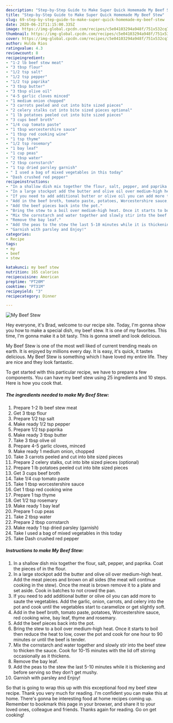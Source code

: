 ```yaml
---
description: "Step-by-Step Guide to Make Super Quick Homemade My Beef Stew"
title: "Step-by-Step Guide to Make Super Quick Homemade My Beef Stew"
slug: 69-step-by-step-guide-to-make-super-quick-homemade-my-beef-stew
date: 2020-06-21T11:15:00.335Z
image: https://img-global.cpcdn.com/recipes/c5e04103294a948f/751x532cq70/my-beef-stew-recipe-main-photo.jpg
thumbnail: https://img-global.cpcdn.com/recipes/c5e04103294a948f/751x532cq70/my-beef-stew-recipe-main-photo.jpg
cover: https://img-global.cpcdn.com/recipes/c5e04103294a948f/751x532cq70/my-beef-stew-recipe-main-photo.jpg
author: Hulda Rios
ratingvalue: 4.3
reviewcount: 8
recipeingredient:
- "1-2 lb beef stew meat"
- "3 tbsp flour"
- "1/2 tsp salt"
- "1/2 tsp pepper"
- "1/2 tsp paprika"
- "3 tbsp butter"
- "3 tbsp olive oil"
- "4-5 garlic cloves minced"
- "1 medium onion chopped"
- "3 carrots peeled and cut into bite sized pieces"
- "2 celery stalks cut into bite sized pieces optional"
- "1 lb potatoes peeled cut into bite sized pieces"
- "3 cups beef broth"
- "1/4 cup tomato paste"
- "1 tbsp worcestershire sauce"
- "1 tbsp red cooking wine"
- "1 tsp thyme"
- "1/2 tsp rosemary"
- "1 bay leaf"
- "1 cup peas"
- "2 tbsp water"
- "2 tbsp cornstarch"
- "1 tsp dried parsley garnish"
- " I used a bag of mixed vegetables in this today"
- "Dash crushed red pepper"
recipeinstructions:
- "In a shallow dish mix together the flour, salt, pepper, and paprika. Coat the pieces of in the flour."
- "In a large stockpot add the butter and olive oil over medium-high heat. Add the meat pieces and brown on all sides (the meat will continue cooking in the stew). Once the meat is brown remove it to a plate and set aside. Cook in batches to not crowd the pan."
- "If you need to add additional butter or olive oil you can add more to saute the vegetables. Add the garlic, onion, carrots, and celery into the pot and cook until the vegetables start to caramelize or get slightly soft."
- "Add in the beef broth, tomato paste, potatoes, Worcestershire sauce, red cooking wine, bay leaf, thyme and rosemary."
- "Add the beef pieces back into the pot."
- "Bring the stew to a boil over medium-high heat. Once it starts to boil then reduce the heat to low, cover the pot and cook for one hour to 90 minutes or until the beef is tender."
- "Mix the cornstarch and water together and slowly stir into the beef stew to thicken the sauce. Cook for 10-15 minutes with the lid off stirring occasionally as it thickens."
- "Remove the bay leaf."
- "Add the peas to the stew the last 5-10 minutes while it is thickening and before serving so they don’t get mushy."
- "Garnish with parsley and Enjoy!"
categories:
- Recipe
tags:
- my
- beef
- stew

katakunci: my beef stew 
nutrition: 165 calories
recipecuisine: American
preptime: "PT20M"
cooktime: "PT31M"
recipeyield: "3"
recipecategory: Dinner

---
```



![My Beef Stew](https://img-global.cpcdn.com/recipes/c5e04103294a948f/751x532cq70/my-beef-stew-recipe-main-photo.jpg)

Hey everyone, it's Brad, welcome to our recipe site. Today, I'm gonna show you how to make a special dish, my beef stew. It is one of my favorites. This time, I'm gonna make it a bit tasty. This is gonna smell and look delicious.



My Beef Stew is one of the most well liked of current trending meals on earth. It is enjoyed by millions every day. It is easy, it's quick, it tastes delicious. My Beef Stew is something which I have loved my entire life. They are nice and they look fantastic.


To get started with this particular recipe, we have to prepare a few components. You can have my beef stew using 25 ingredients and 10 steps. Here is how you cook that.

<!--inarticleads1-->

##### The ingredients needed to make My Beef Stew:

1. Prepare 1-2 lb beef stew meat
1. Get 3 tbsp flour
1. Prepare 1/2 tsp salt
1. Make ready 1/2 tsp pepper
1. Prepare 1/2 tsp paprika
1. Make ready 3 tbsp butter
1. Take 3 tbsp olive oil
1. Prepare 4-5 garlic cloves, minced
1. Make ready 1 medium onion, chopped
1. Take 3 carrots peeled and cut into bite sized pieces
1. Prepare 2 celery stalks, cut into bite sized pieces (optional)
1. Prepare 1 lb potatoes peeled cut into bite sized pieces
1. Get 3 cups beef broth
1. Take 1/4 cup tomato paste
1. Take 1 tbsp worcestershire sauce
1. Get 1 tbsp red cooking wine
1. Prepare 1 tsp thyme
1. Get 1/2 tsp rosemary
1. Make ready 1 bay leaf
1. Prepare 1 cup peas
1. Take 2 tbsp water
1. Prepare 2 tbsp cornstarch
1. Make ready 1 tsp dried parsley (garnish)
1. Take  I used a bag of mixed vegetables in this today
1. Take Dash crushed red pepper




<!--inarticleads2-->

##### Instructions to make My Beef Stew:

1. In a shallow dish mix together the flour, salt, pepper, and paprika. Coat the pieces of in the flour.
1. In a large stockpot add the butter and olive oil over medium-high heat. Add the meat pieces and brown on all sides (the meat will continue cooking in the stew). Once the meat is brown remove it to a plate and set aside. Cook in batches to not crowd the pan.
1. If you need to add additional butter or olive oil you can add more to saute the vegetables. Add the garlic, onion, carrots, and celery into the pot and cook until the vegetables start to caramelize or get slightly soft.
1. Add in the beef broth, tomato paste, potatoes, Worcestershire sauce, red cooking wine, bay leaf, thyme and rosemary.
1. Add the beef pieces back into the pot.
1. Bring the stew to a boil over medium-high heat. Once it starts to boil then reduce the heat to low, cover the pot and cook for one hour to 90 minutes or until the beef is tender.
1. Mix the cornstarch and water together and slowly stir into the beef stew to thicken the sauce. Cook for 10-15 minutes with the lid off stirring occasionally as it thickens.
1. Remove the bay leaf.
1. Add the peas to the stew the last 5-10 minutes while it is thickening and before serving so they don’t get mushy.
1. Garnish with parsley and Enjoy!




So that is going to wrap this up with this exceptional food my beef stew recipe. Thank you very much for reading. I'm confident you can make this at home. There's gonna be interesting food at home recipes coming up. Remember to bookmark this page in your browser, and share it to your loved ones, colleague and friends. Thanks again for reading. Go on get cooking!
